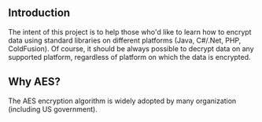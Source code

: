 ## Introduction ##

The intent of this project is to help those who'd like to learn how to encrypt data using standard libraries on different platforms (Java, C#/.Net, PHP, ColdFusion). Of course, it should be always possible to decrypt data on any supported platform, regardless of platform on which the data is encrypted.

## Why AES? ##

The AES encryption algorithm is widely adopted by many organization (including US government).